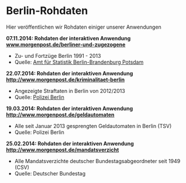 # Berlin-Rohdaten

Hier veröffentlichen wir Rohdaten einiger unserer Anwendungen

**07.11.2014: Rohdaten der interaktiven Anwendung www.morgenpost.de/berliner-und-zugezogene**
* Zu- und Fortzüge Berlin 1991 - 2013
* Quelle: [Amt für Statistik Berlin-Brandenburg Potsdam](https://www.statistik-berlin-brandenburg.de/)

**22.07.2014: Rohdaten der interaktiven Anwendung http://www.morgenpost.de/kriminalitaet-berlin**
* Angezeigte Straftaten in Berlin von 2012/2013
* Quelle: [Polizei Berlin](http://www.berlin.de/polizei/_assets/verschiedenes/pks/kriminalitatsatlas_berlin_2013.pdf)

**19.03.2014: Rohdaten der interaktiven Anwendung http://www.morgenpost.de/geldautomaten**
* Alle seit Januar 2013 gesprengten Geldautomaten in Berlin (TSV)
* Quelle: Polizei Berlin

**25.02.2014: Rohdaten der interaktiven Anwendung http://www.morgenpost.de/mandatsverzicht**
* Alle Mandatsverzichte deutscher Bundestagsabgeordneter seit 1949 (CSV)
* Quelle: Deutscher Bundestag

